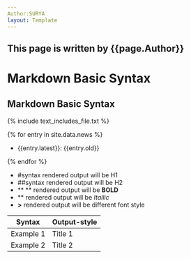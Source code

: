 ```yaml
---
Author:SURYA
layout: Template
---
```


## This page is written by {{page.Author}}

# Markdown Basic Syntax

## Markdown Basic Syntax

{% include text_includes_file.txt %}

{% for entry in site.data.news %}

-  {{entry.latest}}: {{entry.old}}

{% endfor %}

- #syntax rendered output will be H1
- ##syntax rendered output will be H2
- ** ** rendered output will be **BOLD**
- ** rendered output will be *Itallic*
- **>** rendered output will be different font style

|Syntax|Output-style|
|------|------------|
|Example 1|Title 1|
|Example 2|Title 2|
